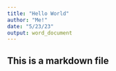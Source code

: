 ```yaml
---
title: "Hello World"
author: "Me!"
date: "5/23/23"
output: word_document
---
```


## This is a markdown file
